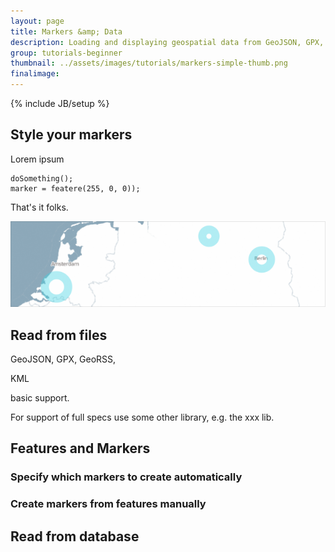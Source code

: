 ```yaml
---
layout: page
title: Markers &amp; Data
description: Loading and displaying geospatial data from GeoJSON, GPX, and other files.
group: tutorials-beginner
thumbnail: ../assets/images/tutorials/markers-simple-thumb.png
finalimage: 
---
```


{% include JB/setup %}

## Style your markers

Lorem ipsum

	doSomething();
	marker = featere(255, 0, 0));

That's it folks.

![Styled markers](../assets/images/tutorials/marker-style-2.png)

## Read from files

GeoJSON, GPX, GeoRSS, 

KML

basic support.

For support of full specs use some other library, e.g. the xxx lib.



## Features and Markers


### Specify which markers to create automatically

### Create markers from features manually


## Read from database


##



